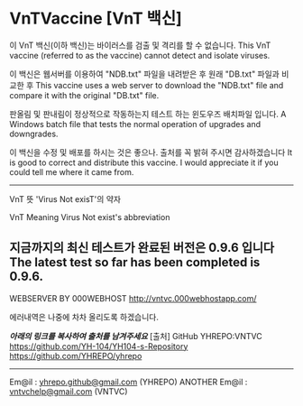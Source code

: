 # VnTVaccine [VnT 백신]

이 VnT 백신(이하 백신)는 바이러스를 검출 및 격리를 할 수 없습니다.
This VnT vaccine (referred to as the vaccine) cannot detect and isolate viruses.

이 백신은 웹서버를 이용하여 "NDB.txt" 파일을 내려받은 후 원래 "DB.txt" 파일과 비교한 후
This vaccine uses a web server to download the "NDB.txt" file and compare it with the original "DB.txt" file.

판올림 및 판내림이 정상적으로 작동하는지 테스트 하는 윈도우즈 배치파일 입니다.
A Windows batch file that tests the normal operation of upgrades and downgrades.

이 백신을 수정 및 배포를 하시는 것은 좋으나. 출처를 꼭 밝혀 주시면 감사하겠습니다
It is good to correct and distribute this vaccine. I would appreciate it if you could tell me where it came from.

_______________________

VnT 뜻
'Virus Not exisT'의 약자

VnT Meaning
Virus Not exist's abbreviation

지금까지의 최신 테스트가 완료된 버전은 0.9.6 입니다
The latest test so far has been completed is 0.9.6.
-----------------------
WEBSERVER BY 000WEBHOST
http://vntvc.000webhostapp.com/

에러내역은 나중에 차차 올리도록 하겠습니다.


___아래의 링크를 복사하여 출처를 남겨주세요___
[출처]
GitHub YHREPO:VNTVC 
https://github.com/YH-104/YH104-s-Repository
https://github.com/YHREPO/yhrepo
_____________________________________________

Em@il : yhrepo.github@gmail.com (YHREPO)
ANOTHER Em@il : vntvchelp@gmail.com (VNTVC)
